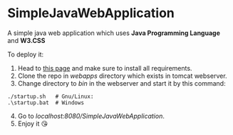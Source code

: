 # SimpleJavaWebApplication
A simple java web application which uses **Java Programming Language** and **W3.CSS**

To deploy it:
1. Head to [this page](http://tomcat.apache.org/tomcat-8.5-doc/RUNNING.txt) and make sure to install all requirements.
2. Clone the repo in *webapps* directory which exists in tomcat webserver.
3. Change directory to *bin* in the webserver and start it by this command:
```
./startup.sh   # Gnu/Linux:
.\startup.bat  # Windows
```
4. Go to *localhost:8080/SimpleJavaWebApplication*.
5. Enjoy it 😘
